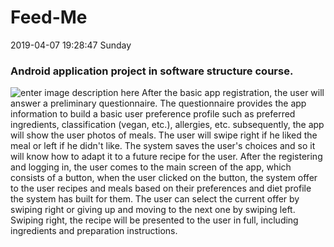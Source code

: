 # Feed-Me
2019-04-07 19:28:47 Sunday
### Android application project in software structure course.
![enter image description here](http://i.picasion.com/pic89/b92385da3f1df4b41cc0da1feeb2883a.gif)
After the basic app registration, the user will answer a preliminary questionnaire.
The questionnaire provides the app information to build a basic user preference profile such as preferred ingredients, classification (vegan, etc.), allergies, etc.
subsequently, the app will show the user photos of meals.
The user will swipe right if he liked the meal or left if he didn't like.
The system saves the user's choices and so it will know how to adapt it to a future recipe for the user.
After the registering and logging in, the user comes to the main screen of the app, which consists of a button, when the user clicked on the button, the system offer to the user recipes and meals based on their preferences and diet profile the system has built for them.
The user can select the current offer by swiping right or giving up and moving to the next one by swiping left.
Swiping right, the recipe will be presented to the user in full, including ingredients and preparation instructions.
